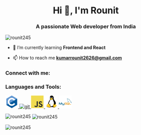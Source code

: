 <h1 align="center">Hi 👋, I'm Rounit</h1>
<h3 align="center">A passionate Web developer from India</h3>

<p align="left"> <img src="https://komarev.com/ghpvc/?username=rounit245&label=Profile%20views&color=0e75b6&style=flat" alt="rounit245" /> </p>

- 🌱 I’m currently learning **Frontend and React**

- 📫 How to reach me **kumarrounit2626@gmail.com**

<h3 align="left">Connect with me:</h3>
<p align="left">
</p>

<h3 align="left">Languages and Tools:</h3>
<p align="left"> <a href="https://www.cprogramming.com/" target="_blank" rel="noreferrer"> <img src="https://raw.githubusercontent.com/devicons/devicon/master/icons/c/c-original.svg" alt="c" width="40" height="40"/> </a> <a href="https://git-scm.com/" target="_blank" rel="noreferrer"> <img src="https://www.vectorlogo.zone/logos/git-scm/git-scm-icon.svg" alt="git" width="40" height="40"/> </a> <a href="https://developer.mozilla.org/en-US/docs/Web/JavaScript" target="_blank" rel="noreferrer"> <img src="https://raw.githubusercontent.com/devicons/devicon/master/icons/javascript/javascript-original.svg" alt="javascript" width="40" height="40"/> </a> <a href="https://www.linux.org/" target="_blank" rel="noreferrer"> <img src="https://raw.githubusercontent.com/devicons/devicon/master/icons/linux/linux-original.svg" alt="linux" width="40" height="40"/> </a> <a href="https://www.mysql.com/" target="_blank" rel="noreferrer"> <img src="https://raw.githubusercontent.com/devicons/devicon/master/icons/mysql/mysql-original-wordmark.svg" alt="mysql" width="40" height="40"/> </a> </p>

<p><img align="left" src="https://github-readme-stats.vercel.app/api/top-langs?username=rounit245&show_icons=true&locale=en&layout=compact" alt="rounit245" /></p>

<p>&nbsp;<img align="center" src="https://github-readme-stats.vercel.app/api?username=rounit245&show_icons=true&locale=en" alt="rounit245" /></p>

<p><img align="center" src="https://github-readme-streak-stats.herokuapp.com/?user=rounit245&" alt="rounit245" /></p>

